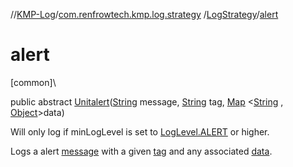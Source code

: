 //[KMP-Log](../../../index.md)/[com.renfrowtech.kmp.log.strategy](../index.md)
/[LogStrategy](index.md)/[alert](alert.md)

# alert

[common]\

public
abstract [Unit](https://kotlinlang.org/api/latest/jvm/stdlib/kotlin/-unit/index.html)[alert](alert.md)([String](https://developer.android.com/reference/kotlin/java/lang/String.html)
message, [String](https://developer.android.com/reference/kotlin/java/lang/String.html)
tag, [Map](https://developer.android.com/reference/kotlin/java/util/Map.html)
&lt;[String](https://developer.android.com/reference/kotlin/java/lang/String.html)
, [Object](https://developer.android.com/reference/kotlin/java/lang/Object.html)&gt;data)

Will only log if minLogLevel is set
to [LogLevel.ALERT](../../com.renfrowtech.kmp.log/-log-level/-a-l-e-r-t/index.md) or higher.

Logs a alert [message](alert.md) with a given [tag](alert.md) and any associated [data](alert.md).
